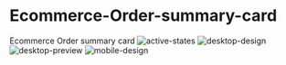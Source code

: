 # Ecommerce-Order-summary-card
Ecommerce Order summary card
![active-states](https://user-images.githubusercontent.com/44226645/136131437-f168dc12-b166-4875-b12e-dae22749f87a.jpg)
![desktop-design](https://user-images.githubusercontent.com/44226645/136131442-d685d7b6-93e9-4689-bbbb-225b0de144ae.jpg)
![desktop-preview](https://user-images.githubusercontent.com/44226645/136131443-ab6170c9-5904-45d7-b986-f6947d3edb06.jpg)
![mobile-design](https://user-images.githubusercontent.com/44226645/136131444-91f1303d-9e6e-42b4-88a9-4fbac70cff3d.jpg)
